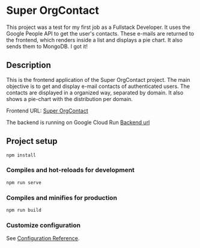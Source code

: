 # Super OrgContact

This project was a test for my first job as a Fullstack Developer. It uses the Google People API to get the user's contacts. These e-mails are returned to the frontend, which renders inside a list and displays a pie chart. It also sends them to MongoDB. I got it!
## Description

This is the frontend application of the Super OrgContact project. The main objective is to get and display e-mail contacts of authenticated users. The contacts are displayed in a organized way, separated by domain. It also shows a pie-chart with the distribution per domain.

Frontend URL: [Super OrgContact](https://superorgcontactfirebase.web.app/)

The backend is running on Google Cloud Run [Backend url](https://superorgcontact-3fufpf5spq-rj.a.run.app)

## Project setup
```
npm install
```

### Compiles and hot-reloads for development
```
npm run serve
```

### Compiles and minifies for production
```
npm run build
```
### Customize configuration
See [Configuration Reference](https://cli.vuejs.org/config/).
